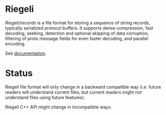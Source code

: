 # Riegeli

*Riegeli/records* is a file format for storing a sequence of string records,
typically serialized protocol buffers. It supports dense compression, fast
decoding, seeking, detection and optional skipping of data corruption, filtering
of proto message fields for even faster decoding, and parallel encoding.

See [documentation](doc/index.md).

# Status

Riegeli file format will only change in a backward compatible way (i.e. future
readers will understand current files, but current readers might not understand
files using future features).

Riegeli C++ API might change in incompatible ways.
